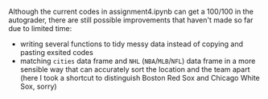 Although the current codes in assignment4.ipynb can get a 100/100 in the autograder, there are still possible improvements that haven't made so far due to limited time:
- writing several functions to tidy messy data instead of copying and pasting exsited codes
- matching `cities` data frame and `NHL` (`NBA`/`MLB`/`NFL`) data frame in a more sensible way that can accurately sort the location and the team apart (here I took a shortcut to distinguish Boston Red Sox and Chicago White Sox, sorry)